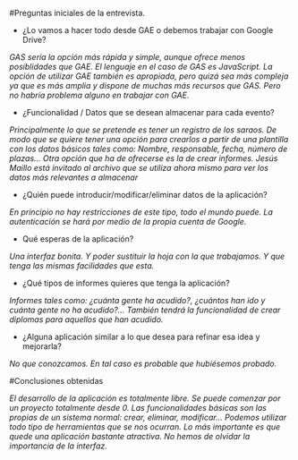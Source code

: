 #Preguntas iniciales de la entrevista.

* ¿Lo vamos a hacer todo desde GAE o debemos trabajar con Google Drive?

*GAS sería la opción más rápida y simple, aunque ofrece menos posiblidades que GAE. El lenguaje en el caso de GAS es JavaScript. La opción de utilizar GAE también es apropiada, pero quizá sea más compleja ya que es más amplia y dispone de muchas más recursos que GAS. Pero no habría problema alguno en trabajar con GAE.*

* ¿Funcionalidad / Datos que se desean almacenar para cada evento?

*Principalmente lo que se pretende es tener un registro de los saraos. De modo que se quiere tener una opción para crearlos a partir de una plantilla con los datos básicos tales como: Nombre, responsable, fecha, número de plazas... Otra opción que ha de ofrecerse es la de crear informes.*
*Jesús Maillo está invitado al archivo que se utiliza ahora mismo para ver los datos más relevantes a almacenar*

* ¿Quién puede introducir/modificar/eliminar datos de la aplicación?

*En principio no hay restricciones de este tipo, todo el mundo puede. La autenticación se hará por medio de la propia cuenta de Google.*

* Qué esperas de la aplicación?

*Una interfaz bonita. Y poder sustituir la hoja con la que trabajamos. Y que tenga las mismas facilidades que esta.*

* ¿Qué tipos de informes quieres que tenga la aplicación?

*Informes tales como: ¿cuánta gente ha acudido?, ¿cuántos han ido y cuánta gente no ha acudido?... También tendrá la funcionalidad de crear diplomas para aquellos que han acudido.*

* ¿Alguna aplicación similar a lo que desea para refinar esa idea y mejorarla?

*No que conozcamos. En tal caso es probable que hubiésemos probado.*

#Conclusiones obtenidas

*El desarrollo de la aplicación es totalmente libre. Se puede comenzar por un proyecto totalmente desde 0. Las funcionalidades básicas son las propias de un sistema normal: crear, eliminar, modificar... Podemos utilizar todo tipo de herramientas que se nos ocurran. Lo más importante es que quede una aplicación bastante atractiva. No hemos de olvidar la importancia de la interfaz.*

